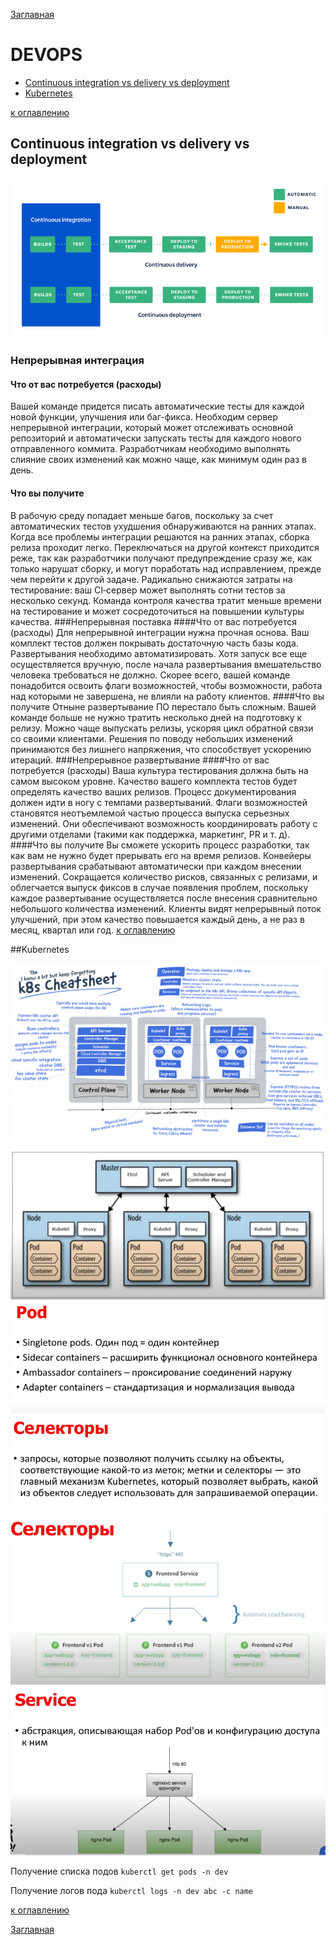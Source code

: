 [Заглавная](README.md)

# DEVOPS

+ [Continuous integration vs delivery vs deployment](#Continuous-integration-vs-delivery-vs-deployment)
+ [Kubernetes](#Kubernetes)

[example-1]:img/dist_systems/example-1.png
[2pc-ok]:img/dist_systems/2pc-ok.png
[2pc-fail]:img/dist_systems/2pc-fail.png
[saga-ok]:img/dist_systems/saga-ok.png
[saga-fail]:img/dist_systems/saga-fail.png
[soa-vs-msa]:img/dist_systems/soa-vs-msa.png

[kube1]:img/dist_systems/kubernates/node-pod.png
[kube2]:img/dist_systems/kubernates/pod-types.png
[kube3]:img/dist_systems/kubernates/selector.png
[kube4]:img/dist_systems/kubernates/selector2.png
[kube5]:img/dist_systems/kubernates/service.png
[kube6]:img/dist_systems/kubernates/K8scheatsheet.jpg

[saaspaas]:img/dist_systems/saaspaas.png
[iaassaaspaas]:img/ops/iaassaaspaas.png
[aggregate]:img/ops/aggregate.png
[cqrs]:img/ops/cqrs.png
[eventsourcing_cqrs]:img/ops/eventsourcing_cqrs.png
[domain]:img/ops/domain.png

[//]: # ([docker_1]:img/microservices/docker_1.JPG)
[//]: # (![icon][docker_1])
[Continuous-integration-vs-delivery-vs-deployment.png]:img/ops/Continuous-integration-vs-delivery-vs-deployment.png

[к оглавлению](#DEVOPS)

## Continuous integration vs delivery vs deployment

![icon][Continuous-integration-vs-delivery-vs-deployment.png]

### Непрерывная интеграция
#### Что от вас потребуется (расходы)
Вашей команде придется писать автоматические тесты для каждой новой функции, 
улучшения или баг-фикса.
Необходим сервер непрерывной интеграции, 
который может отслеживать основной репозиторий и автоматически запускать 
тесты для каждого нового отправленного коммита.
Разработчикам необходимо выполнять слияние своих изменений как можно чаще, 
как минимум один раз в день.
#### Что вы получите
В рабочую среду попадает меньше багов, поскольку за счет автоматических 
тестов ухудшения обнаруживаются на ранних этапах.
Когда все проблемы интеграции решаются на ранних этапах, сборка релиза проходит легко.
Переключаться на другой контекст приходится реже, 
так как разработчики получают предупреждение сразу же, как только нарушат сборку, 
и могут поработать над исправлением, прежде чем перейти к другой задаче.
Радикально снижаются затраты на тестирование: 
ваш CI‑сервер может выполнять сотни тестов за несколько секунд.
Команда контроля качества тратит меньше времени на тестирование и может сосредоточиться 
на повышении культуры качества.
###Непрерывная поставка
####Что от вас потребуется (расходы)
Для непрерывной интеграции нужна прочная основа. 
Ваш комплект тестов должен покрывать достаточную часть базы кода.
Развертывания необходимо автоматизировать. Хотя запуск все еще осуществляется вручную, 
после начала развертывания вмешательство человека требоваться не должно.
Скорее всего, вашей команде понадобится освоить флаги возможностей, чтобы возможности, 
работа над которыми не завершена, не влияли на работу клиентов.
####Что вы получите
Отныне развертывание ПО перестало быть сложным. 
Вашей команде больше не нужно тратить несколько дней на подготовку к релизу.
Можно чаще выпускать релизы, ускоряя цикл обратной связи со своими клиентами.
Решения по поводу небольших изменений принимаются без лишнего напряжения, 
что способствует ускорению итераций.
###Непрерывное развертывание
####Что от вас потребуется (расходы)
Ваша культура тестирования должна быть на самом высоком уровне. 
Качество вашего комплекта тестов будет определять качество ваших релизов.
Процесс документирования должен идти в ногу с темпами развертываний.
Флаги возможностей становятся неотъемлемой частью процесса выпуска серьезных изменений. 
Они обеспечивают возможность координировать работу с другими отделами 
(такими как поддержка, маркетинг, PR и т. д).
####Что вы получите
Вы сможете ускорить процесс разработки, так как вам не нужно будет прерывать его на время релизов. 
Конвейеры развертывания срабатывают автоматически при каждом внесении изменений.
Сокращается количество рисков, связанных с релизами, 
и облегчается выпуск фиксов в случае появления проблем, 
поскольку каждое развертывание осуществляется после внесения сравнительно небольшого 
количества изменений.
Клиенты видят непрерывный поток улучшений, при этом качество повышается каждый день, 
а не раз в месяц, квартал или год.
[к оглавлению](#DEVOPS)

##Kubernetes

![icon][kube6]
![icon][kube1]
![icon][kube2]
![icon][kube3]
![icon][kube4]
![icon][kube5]

Получение списка подов
`kuberctl get pods -n dev`

Получение логов пода
`kuberctl logs -n dev abc -c name`

[к оглавлению](#DEVOPS)

[Заглавная](README.md)
